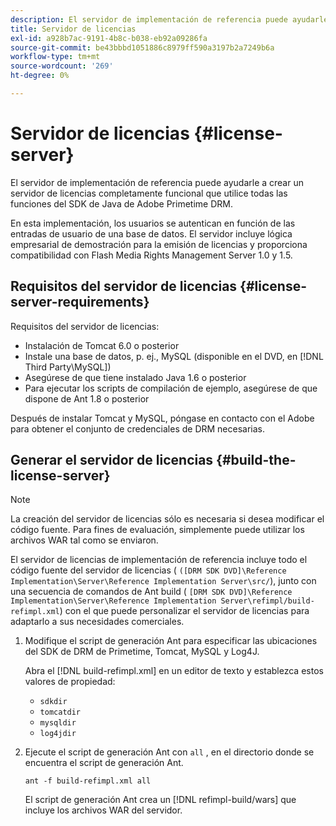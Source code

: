 ```yaml
---
description: El servidor de implementación de referencia puede ayudarle a crear un servidor de licencias completamente funcional que utilice todas las funciones del SDK de Java de Adobe Primetime DRM.
title: Servidor de licencias
exl-id: a928b7ac-9191-4b8c-b038-eb92a09286fa
source-git-commit: be43bbbd1051886c8979ff590a3197b2a7249b6a
workflow-type: tm+mt
source-wordcount: '269'
ht-degree: 0%

---
```


# Servidor de licencias {#license-server}

El servidor de implementación de referencia puede ayudarle a crear un servidor de licencias completamente funcional que utilice todas las funciones del SDK de Java de Adobe Primetime DRM.

En esta implementación, los usuarios se autentican en función de las entradas de usuario de una base de datos. El servidor incluye lógica empresarial de demostración para la emisión de licencias y proporciona compatibilidad con Flash Media Rights Management Server 1.0 y 1.5.

## Requisitos del servidor de licencias {#license-server-requirements}

Requisitos del servidor de licencias:

* Instalación de Tomcat 6.0 o posterior
* Instale una base de datos, p. ej., MySQL (disponible en el DVD, en [!DNL Third Party\MySQL])
* Asegúrese de que tiene instalado Java 1.6 o posterior
* Para ejecutar los scripts de compilación de ejemplo, asegúrese de que dispone de Ant 1.8 o posterior

Después de instalar Tomcat y MySQL, póngase en contacto con el Adobe para obtener el conjunto de credenciales de DRM necesarias.

## Generar el servidor de licencias {#build-the-license-server}

>[!NOTE]
>
>La creación del servidor de licencias sólo es necesaria si desea modificar el código fuente. Para fines de evaluación, simplemente puede utilizar los archivos WAR tal como se enviaron.

El servidor de licencias de implementación de referencia incluye todo el código fuente del servidor de licencias ( `([DRM SDK DVD]\Reference Implementation\Server\Reference Implementation Server\src/`), junto con una secuencia de comandos de Ant build ( `[DRM SDK DVD]\Reference Implementation\Server\Reference Implementation Server\refimpl/build-refimpl.xml`) con el que puede personalizar el servidor de licencias para adaptarlo a sus necesidades comerciales.

1. Modifique el script de generación Ant para especificar las ubicaciones del SDK de DRM de Primetime, Tomcat, MySQL y Log4J.

   Abra el [!DNL build-refimpl.xml] en un editor de texto y establezca estos valores de propiedad:

   * `sdkdir`
   * `tomcatdir`
   * `mysqldir`
   * `log4jdir`

1. Ejecute el script de generación Ant con `all` , en el directorio donde se encuentra el script de generación Ant.

   ```
   ant -f build-refimpl.xml all
   ```

   El script de generación Ant crea un [!DNL refimpl-build/wars] que incluye los archivos WAR del servidor.
